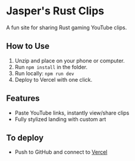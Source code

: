 # Jasper's Rust Clips

A fun site for sharing Rust gaming YouTube clips.

## How to Use

1. Unzip and place on your phone or computer.
2. Run `npm install` in the folder.
3. Run locally: `npm run dev`
4. Deploy to Vercel with one click.

## Features
- Paste YouTube links, instantly view/share clips
- Fully stylized landing with custom art

## To deploy
- Push to GitHub and connect to [Vercel](https://vercel.com)
